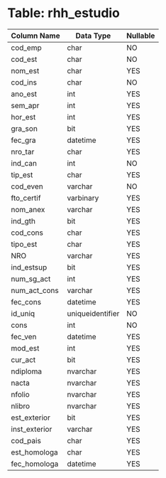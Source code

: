 # Table: rhh_estudio

| Column Name | Data Type | Nullable |
|-------------|-----------|----------|
| cod_emp | char | NO |
| cod_est | char | NO |
| nom_est | char | YES |
| cod_ins | char | NO |
| ano_est | int | YES |
| sem_apr | int | YES |
| hor_est | int | YES |
| gra_son | bit | YES |
| fec_gra | datetime | YES |
| nro_tar | char | YES |
| ind_can | int | NO |
| tip_est | char | YES |
| cod_even | varchar | NO |
| fto_certif | varbinary | YES |
| nom_anex | varchar | YES |
| ind_gth | bit | YES |
| cod_cons | char | YES |
| tipo_est | char | YES |
| NRO | varchar | YES |
| ind_estsup | bit | YES |
| num_sg_act | int | YES |
| num_act_cons | varchar | YES |
| fec_cons | datetime | YES |
| id_uniq | uniqueidentifier | NO |
| cons | int | NO |
| fec_ven | datetime | YES |
| mod_est | int | YES |
| cur_act | bit | YES |
| ndiploma | nvarchar | YES |
| nacta | nvarchar | YES |
| nfolio | nvarchar | YES |
| nlibro | nvarchar | YES |
| est_exterior | bit | YES |
| inst_exterior | varchar | YES |
| cod_pais | char | YES |
| est_homologa | char | YES |
| fec_homologa | datetime | YES |

